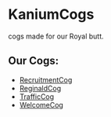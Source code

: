 # KaniumCogs
 cogs made for our Royal butt.

## Our Cogs:
- [RecruitmentCog](./recruitmentCog/)
- [ReginaldCog](./reginaldCog/)
- [TrafficCog](./trafficCog)
- [WelcomeCog](./welcomeCog)